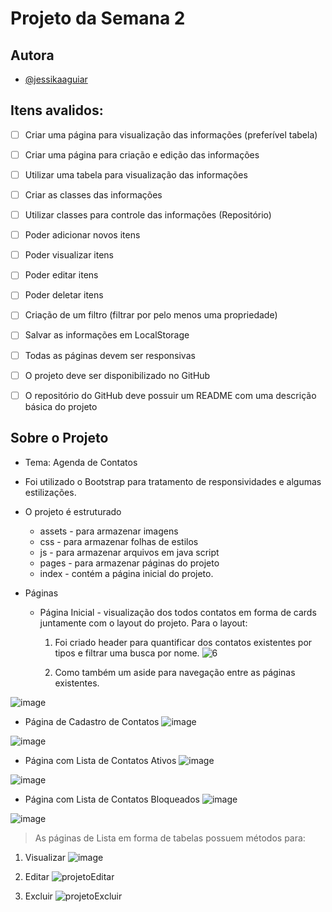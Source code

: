 # Projeto da Semana 2
## Autora
- [@jessikaaguiar](https://github.com/JessikaAguiar)

## Itens avalidos:

- [ ] Criar uma página para visualização das informações (preferível tabela)
- [ ] Criar uma página para criação e edição das informações 
- [ ] Utilizar uma tabela para visualização das informações 
- [ ] Criar as classes das informações 
- [ ] Utilizar classes para controle das informações (Repositório)
- [ ] Poder adicionar novos itens 
- [ ] Poder visualizar itens 
- [ ] Poder editar itens 
- [ ] Poder deletar itens 
- [ ] Criação de um filtro (filtrar por pelo menos uma propriedade)
- [ ] Salvar as informações em LocalStorage 
- [ ] Todas as páginas devem ser responsivas 
- [ ] O projeto deve ser disponibilizado no GitHub 
- [ ] O repositório do GitHub deve possuir um README com uma descrição básica do projeto


## Sobre o Projeto

* Tema: Agenda de Contatos
* Foi utilizado o Bootstrap para tratamento de responsividades e algumas estilizações.

* O projeto é estruturado  
  * assets - para armazenar imagens
  * css - para armazenar folhas de estilos
  * js - para armazenar arquivos em java script
  * pages - para armazenar páginas do projeto
  * index - contém a página inicial do projeto.
* Páginas
  * Página Inicial - visualização dos todos contatos em forma de cards juntamente com o layout do projeto.
  Para o layout:
  
     1. Foi criado header para quantificar dos contatos existentes por tipos e filtrar uma busca por nome.
        ![6](https://user-images.githubusercontent.com/61212740/163781414-a5580c69-4739-4f36-a035-7463877126ab.gif)    

     2. Como também um aside para navegação entre as páginas existentes.

![image](https://user-images.githubusercontent.com/61212740/163778561-5cb2639d-7df3-40c3-ac1d-ab21d073b203.png)


* Página de Cadastro de Contatos ![image](https://user-images.githubusercontent.com/61212740/163779839-0bfa2627-8107-454b-8a98-b8a3db094cb6.png)

![image](https://user-images.githubusercontent.com/61212740/163779697-dc1e457e-5a99-4e51-b462-bc125f778984.png)

* Página com Lista de Contatos Ativos ![image](https://user-images.githubusercontent.com/61212740/163779779-0071cda0-e77d-46b0-a32f-ba349096ca8c.png)

![image](https://user-images.githubusercontent.com/61212740/163779926-9ca8be0c-beb9-4c79-8fc9-cdbac8de577b.png)

* Página com Lista de Contatos Bloqueados ![image](https://user-images.githubusercontent.com/61212740/163780029-fa6e3cac-24b3-4722-9422-fdeba9de66f4.png)

![image](https://user-images.githubusercontent.com/61212740/163780104-917d84c6-1e59-4840-81e8-e0fd9b4d5102.png)


> As páginas de Lista em forma de tabelas possuem métodos para:
1. Visualizar
![image](https://user-images.githubusercontent.com/61212740/163780317-5fd46072-0e50-40ab-acb9-023e74811c8d.png)

2. Editar
![projetoEditar](https://user-images.githubusercontent.com/61212740/163780942-3da3bf26-2a54-4abc-a576-7e940043b18f.gif)

4. Excluir
![projetoExcluir](https://user-images.githubusercontent.com/61212740/163780651-03b2a97a-f738-4525-b78e-bc85a1d7ac6c.gif)

